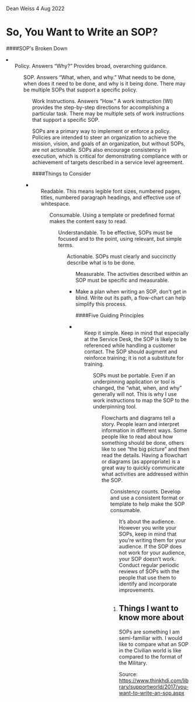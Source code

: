 Dean Weiss
4 Aug 2022


# So, You Want to Write an SOP?

####SOP's Broken Down
<li>
<ul>Policy. Answers “Why?” Provides broad, overarching guidance.
<ul>SOP. Answers “What, when, and why.” What needs to be done, when does it need to be done, and why is it being done. There may be multiple SOPs that support a specific policy.
<ul>Work Instructions. Answers “How.” A work instruction (WI) provides the step-by-step directions for accomplishing a particular task. There may be multiple sets of work instructions that support a specific SOP.
</li>

SOPs are a primary way to implement or enforce a policy. Policies are intended to steer an organization to achieve the mission, vision, and goals of an organization, but without SOPs, are not actionable. SOPs also encourage consistency in execution, which is critical for demonstrating compliance with or achievement of targets described in a service level agreement.

####Things to Consider
<li>
<ul>Readable. This means legible font sizes, numbered pages, titles, numbered paragraph headings, and effective use of whitespace.
<ul>Consumable. Using a template or predefined format makes the content easy to read.
<ul>Understandable. To be effective, SOPs must be focused and to the point, using relevant, but simple terms.
<ul>Actionable. SOPs must clearly and succinctly describe what is to be done.
<ul>Measurable. The activities described within an SOP must be specific and measurable.
<li>

Make a plan when writing an SOP, don't get in blind. Write out its path, a flow-chart can help simplify this process.

####Five Guiding Principles
<li>
<ol>Keep it simple. Keep in mind that especially at the Service Desk, the SOP is likely to be referenced while handling a customer contact. The SOP should augment and reinforce training; it is not a substitute for training.
<ol>SOPs must be portable. Even if an underpinning application or tool is changed, the “what, when, and why” generally will not. This is why I use work instructions to map the SOP to the underpinning tool.
<ol>Flowcharts and diagrams tell a story. People learn and interpret information in different ways. Some people like to read about how something should be done, others like to see “the big picture” and then read the details. Having a flowchart or diagrams (as appropriate) is a great way to quickly communicate what activities are addressed within the SOP.
<ol>Consistency counts. Develop and use a consistent format or template to help make the SOP consumable.
<ol>It’s about the audience. However you write your SOPs, keep in mind that you’re writing them for your audience. If the SOP does not work for your audience, your SOP doesn’t work. Conduct regular periodic reviews of SOPs with the people that use them to identify and incorporate improvements.
<li>

## Things I want to know more about
  SOPs are something I am semi-familiar with. I would like to compare what an SOP in the Civilian world is like compared to the format of the Military.

Source: https://www.thinkhdi.com/library/supportworld/2017/you-want-to-write-an-sop.aspx
